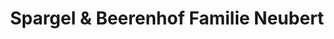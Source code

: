 ---
title: "Spargel & Beerenhof Familie Neubert"
url: /kaltensondheim/spargel-und-beerenhof-familie-neubert/
shop: Hofladen
---